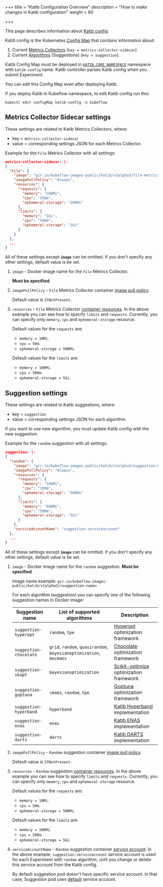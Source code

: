 +++
title = "Katib Configuration Overview"
description = "How to make changes in Katib configuration"
weight = 60
                    
+++

This page describes information about [Katib config](https://github.com/kubeflow/katib/blob/master/manifests/v1alpha3/katib-controller/katib-config.yaml).

Katib config is the Kubernetes [Config Map](https://kubernetes.io/docs/tasks/configure-pod-container/configure-pod-configmap/) that contains information about:

1. Current [Metrics Collectors](/docs/components/katib/experiment/#metrics-collector) (`key = metrics-collector-sidecar`)
1. Current [Algorithms](/docs/components/katib/experiment/#search-algorithms-in-detail) (Suggestions) (`key = suggestion`).

Katib Config Map must be deployed in [`KATIB_CORE_NAMESPACE`](/docs/components/katib/env-variables/#katib-controller) namespace with `katib-config` name. Katib controller parses Katib config when you submit Experiment.

You can edit this Config Map even after deploying Katib.

If you deploy Katib in Kubeflow namespace, to edit Katib config run this:

`kubectl edit configMap katib-config -n kubeflow`

## Metrics Collector Sidecar settings

These settings are related to Katib Metrics Collectors, where:

- key = `metrics-collector-sidecar`
- value = corresponding settings JSON for each Metrics Collector.

Example for the `File` Metrics Collector with all settings:

```json
metrics-collector-sidecar: |-
{
  "File": {
    "image": "gcr.io/kubeflow-images-public/katib/v1alpha3/file-metrics-collector",
    "imagePullPolicy": "Always",
    "resources": {
      "requests": {
        "memory": "200Mi",
        "cpu": "250m",
        "ephemeral-storage": "200Mi"
      },
      "limits": {
        "memory": "1Gi",
        "cpu": "500m",
        "ephemeral-storage": "2Gi"
      }
    }
  },
  ...
}
```

All of these settings except **`image`** can be omitted. If you don't specify any other settings, default value is be set.

1. `image` - Docker image name for the `File` Metrics Collector.

   **Must be specified**.

1. `imagePullPolicy` - `File` Metrics Collector container [image pull policy](https://kubernetes.io/docs/concepts/configuration/overview/#container-images).

   Default value is `IfNotPresent`.

1. `resources` - `File` Metrics Collector [container resources](https://kubernetes.io/docs/concepts/configuration/manage-compute-resources-container/#resource-requests-and-limits-of-pod-and-container). In the above example you can see how to specify `limits` and `requests`. Currently, you can specify only `memory`, `cpu` and `ephemeral-storage` resource.

   Default values for the `requests` are:

   - `memory = 10Mi`.
   - `cpu = 50m`.
   - `ephemeral-storage = 500Mi`.

   Default values for the `limits` are:

   - `memory = 100Mi`.
   - `cpu = 500m`.
   - `ephemeral-storage = 5Gi`.

## Suggestion settings

These settings are related to Katib suggestions, where:

- key = `suggestion`
- value = corresponding settings JSON for each algorithm.

If you want to use new algorithm, you must update Katib config with the new suggestion.

Example for the `random` suggestion with all settings:

```json
suggestion: |-
{
  "random": {
    "image": "gcr.io/kubeflow-images-public/katib/v1alpha3/suggestion-hyperopt",
    "imagePullPolicy": "Always",
    "resources": {
      "requests": {
        "memory": "100Mi",
        "cpu": "100m",
        "ephemeral-storage": "100Mi"
      },
      "limits": {
        "memory": "500Mi",
        "cpu": "500m",
        "ephemeral-storage": "3Gi"
      }
    },
    "serviceAccountName": "suggestion-serviceaccount"
  },
  ...
}
```

All of these settings except **`image`** can be omitted. If you don't specify any other settings, default value is be set.

1. `image` - Docker image name for the `random` suggestion. **Must be specified**

   Image name example: `gcr.io/kubeflow-images-public/katib/v1alpha3/<suggestion-name>`

   For each algorithm (suggestion) you can specify one of the following suggestion names in Docker image:

   <div class="table-responsive">
     <table class="table table-bordered">
       <thead class="thead-light">
         <tr>
           <th>Suggestion name</th>
           <th>List of supported algorithms</th>
           <th>Description</th>
         </tr>
       </thead>
       <tbody>
         <tr>
           <td><code>suggestion-hyperopt</code></td>
           <td><code>random</code>, <code>tpe</code></td>
           <td><a href="https://github.com/hyperopt/hyperopt">Hyperopt</a> optimization framework</td>
         </tr>
         <tr>
           <td><code>suggestion-chocolate</code></td>
           <td><code>grid</code>, <code>random</code>, <code>quasirandom</code>, <code>bayesianoptimization</code>, <code>mocmaes</code></td>
           <td><a href="https://github.com/AIworx-Labs/chocolate">Chocolate</a> optimization framework</td>
         </tr>
         <tr>
           <td><code>suggestion-skopt</code></td>
           <td><code>bayesianoptimization</code></td>
           <td><a href="https://github.com/scikit-optimize/scikit-optimize">Scikit-optimize</a> optimization framework</td>
         </tr>
         <tr>
           <td><code>suggestion-goptuna</code></td>
           <td><code>cmaes</code>, <code>random</code>, <code>tpe</code></td>
           <td><a href="https://github.com/c-bata/goptuna">Goptuna</a> optimization framework</td>
         </tr>
         <tr>
           <td><code>suggestion-hyperband</code></td>
           <td><code>hyperband</code></td>
           <td><a href="https://github.com/kubeflow/katib/tree/master/pkg/suggestion/v1alpha3/hyperband">Katib
             Hyperband</a> implementation</td>
         </tr>
         <tr>
           <td><code>suggestion-enas</code></td>
           <td><code>enas</code></td>
           <td><a href="https://github.com/kubeflow/katib/tree/master/pkg/suggestion/v1alpha3/nas/enas">Katib
             ENAS</a> implementation</td>
         </tr>
         <tr>
           <td><code>suggestion-darts</code></td>
           <td><code>darts</code></td>
           <td><a href="https://github.com/kubeflow/katib/tree/master/pkg/suggestion/v1alpha3/nas/darts">Katib
             DARTS</a> implementation</td>
         </tr>
       </tbody>
     </table>
   </div>

1. `imagePullPolicy` - `Random` suggestion container [image pull policy](https://kubernetes.io/docs/concepts/configuration/overview/#container-images).

   Default value is `IfNotPresent`.

1. `resources` - `Random` suggestion [container resources](https://kubernetes.io/docs/concepts/configuration/manage-compute-resources-container/#resource-requests-and-limits-of-pod-and-container). In the above example you can see how to specify `limits` and `requests`. Currently, you can specify only `memory`, `cpu` and `ephemeral-storage` resource.

   Default values for the `requests` are:

   - `memory = 10Mi`.
   - `cpu = 50m`.
   - `ephemeral-storage = 500Mi`.

   Default values for the `limits` are:

   - `memory = 100Mi`.
   - `cpu = 500m`.
   - `ephemeral-storage = 5Gi`.

1. `serviceAccountName` - `Random` suggestion container [service account](https://kubernetes.io/docs/tasks/configure-pod-container/configure-service-account/). In the above example, `suggestion-serviceaccount` service account is used for each Experiment with `random` algorithm, until you change or delete this service account from the Katib config.

   By default suggestion pod doesn't have specific service account. In that case, Suggestion pod uses [default](https://kubernetes.io/docs/tasks/configure-pod-container/configure-service-account/#use-the-default-service-account-to-access-the-api-server) service account.
